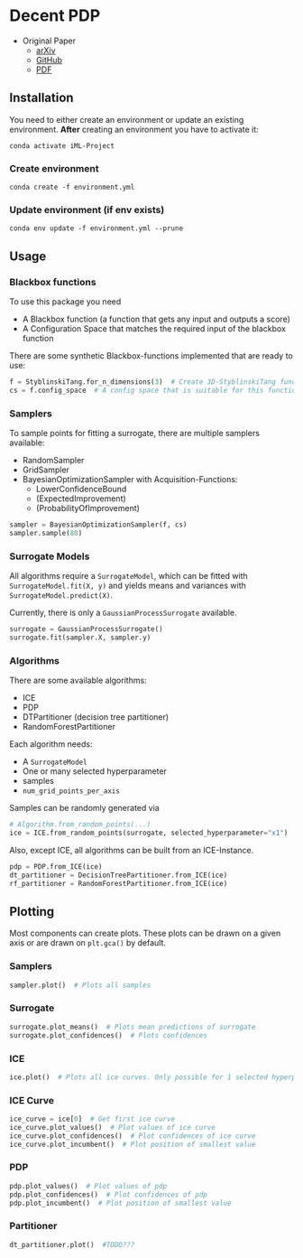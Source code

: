 # Decent PDP
* Original Paper
  * [arXiv](https://arxiv.org/abs/2111.04820)
  * [GitHub](https://github.com/slds-lmu/paper_2021_xautoml)
  * [PDF](documentation/Explaining%20Hyperparameter%20Optimization%20via%20Partial%20Dependence%20Plots.pdf)

## Installation
You need to either create an environment or update an existing environment.
**After** creating an environment you have to activate it:
```
conda activate iML-Project
```

### Create environment
```
conda create -f environment.yml
```

### Update environment (if env exists)
```
conda env update -f environment.yml --prune
```

## Usage
### Blackbox functions
To use this package you need
* A Blackbox function (a function that gets any input and outputs a score)
* A Configuration Space that matches the required input of the blackbox function

There are some synthetic Blackbox-functions implemented that are ready to use:
```python
f = StyblinskiTang.for_n_dimensions(3)  # Create 3D-StyblinskiTang function
cs = f.config_space  # A config space that is suitable for this function
```

### Samplers
To sample points for fitting a surrogate, there are multiple samplers available:
- RandomSampler
- GridSampler
- BayesianOptimizationSampler with Acquisition-Functions:
  - LowerConfidenceBound
  - (ExpectedImprovement)
  - (ProbabilityOfImprovement)

````python
sampler = BayesianOptimizationSampler(f, cs)
sampler.sample(80)
````

### Surrogate Models
All algorithms require a `SurrogateModel`, which can be fitted with `SurrogateModel.fit(X, y)` and yields means and variances with `SurrogateModel.predict(X)`.

Currently, there is only a `GaussianProcessSurrogate` available.

````python
surrogate = GaussianProcessSurrogate()
surrogate.fit(sampler.X, sampler.y)
````
### Algorithms
There are some available algorithms:
- ICE
- PDP
- DTPartitioner (decision tree partitioner)
- RandomForestPartitioner

Each algorithm needs:
- A `SurrogateModel`
- One or many selected hyperparameter
- samples
- ``num_grid_points_per_axis``

Samples can be randomly generated via

```python
# Algorithm.from_random_points(...)
ice = ICE.from_random_points(surrogate, selected_hyperparameter="x1")
```

Also, except ICE, all algorithms can be built from an ICE-Instance.
````python
pdp = PDP.from_ICE(ice)
dt_partitioner = DecisionTreePartitioner.from_ICE(ice)
rf_partitioner = RandomForestPartitioner.from_ICE(ice)
````

## Plotting
Most components can create plots. These plots can be drawn on a given axis or are drawn on ``plt.gca()`` by default.

### Samplers
````python
sampler.plot()  # Plots all samples
````

### Surrogate
````python
surrogate.plot_means()  # Plots mean predictions of surrogate
surrogate.plot_confidences()  # Plots confidences
````

### ICE
````python
ice.plot()  # Plots all ice curves. Only possible for 1 selected hyperparameter
````

### ICE Curve
````python
ice_curve = ice[0]  # Get first ice curve
ice_curve.plot_values()  # Plot values of ice curve 
ice_curve.plot_confidences()  # Plot confidences of ice curve 
ice_curve.plot_incumbent()  # Plot position of smallest value 
````

### PDP
````python
pdp.plot_values()  # Plot values of pdp
pdp.plot_confidences()  # Plot confidences of pdp 
pdp.plot_incumbent()  # Plot position of smallest value 
````

### Partitioner
````python
dt_partitioner.plot()  #TODO???
````
